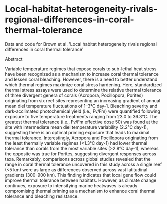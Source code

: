 # Local-habitat-heterogeneity-rivals-regional-differences-in-coral-thermal-tolerance
Data and code for Brown et al. 'Local habitat heterogeneity rivals regional differences in coral thermal tolerance'

Abstract

Variable temperature regimes that expose corals to sub-lethal heat stress have been recognized as a mechanism to increase coral thermal tolerance and lessen coral bleaching. However, there is a need to better understand which thermal regimes maximize coral stress hardening. Here, standardized thermal stress assays were used to determine the relative thermal tolerance of three divergent genera of corals (Acropora, Pocillopora, Porites) originating from six reef sites representing an increasing gradient of annual mean diel temperature fluctuations of 1–3°C day-1. Bleaching severity and dark-acclimated photochemical yield (i.e., Fv/Fm) were quantified following exposure to five temperature treatments ranging from 23.0 to 36.3°C. The greatest thermal tolerance (i.e., Fv/Fm effective dose 50) was found at the site with intermediate mean diel temperature variability (2.2°C day-1), suggesting there is an optimal priming exposure that leads to maximal thermal tolerance. Interestingly, Acropora and Pocillopora originating from the least thermally variable regimes (<1.3°C day-1) had lower thermal tolerance than corals from the most variable sites (>2.8°C day-1), whereas the opposite was true for Porites, suggesting divergent responses across taxa. Remarkably, comparisons across global studies revealed that the range in coral thermal tolerance uncovered in this study across a single reef (<5 km) were as large as differences observed across vast latitudinal gradients (300–900 km). This finding indicates that local gene flow could improve thermal tolerance between habitats. However, as climate change continues, exposure to intensifying marine heatwaves is already compromising thermal priming as a mechanism to enhance coral thermal tolerance and bleaching resistance.

